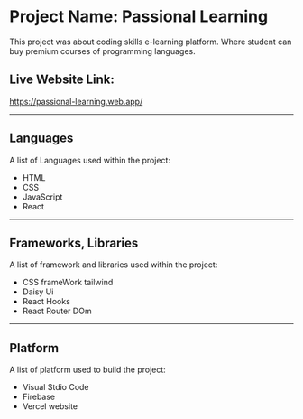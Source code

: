 # Project Name: Passional Learning

This project was about coding skills e-learning platform. Where student can buy premium courses of programming languages.

## Live Website Link: 
https://passional-learning.web.app/

***
## Languages 

A list of Languages used within the project:
* HTML
* CSS
* JavaScript
* React

***
## Frameworks, Libraries

A list of framework and libraries used within the project:
* CSS frameWork tailwind
* Daisy Ui
* React Hooks
* React Router DOm

***
## Platform 

A list of platform used to build the project:
* Visual Stdio Code
* Firebase
* Vercel website
